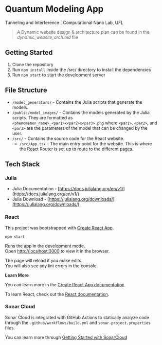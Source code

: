 # Quantum Modeling App

Tunneling and Interference | Computational Nano Lab, UFL

> A Dynamic website design & architecture plan can be found in the _dynamic_website_arch.md_ file

## Getting Started

1. Clone the repository
2. Run `npm install` inside the /src/ directory to install the dependencies
3. Run `npm start` to start the development server

## File Structure

- `/model_generators/` - Contains the Julia scripts that generate the models.
- `/public/model_images/` - Contains the models generated by the Julia scripts. They are formatted as `<phenomenon_name>_<par1>x<par2>x<par3>.png` where `<par1>`, `<par2>`, and `<par3>` are the parameters of the model that can be changed by the user.
- `/src/` - Contains the source code for the React website.
  - `/src/App.tsx` - The main entry point for the website. This is where the React Router is set up to route to the different pages.

## Tech Stack

### Julia

- Julia Documentation - [https://docs.julialang.org/en/v1/](https://docs.julialang.org/en/v1/)
- Julia Download - [https://julialang.org/downloads/](https://julialang.org/downloads/)

### React

This project was bootstrapped with [Create React App](https://github.com/facebook/create-react-app).

`npm start`

Runs the app in the development mode.\
Open [http://localhost:3000](http://localhost:3000) to view it in the browser.

The page will reload if you make edits.\
You will also see any lint errors in the console.

**Learn More**

You can learn more in the [Create React App documentation](https://facebook.github.io/create-react-app/docs/getting-started).

To learn React, check out the [React documentation](https://reactjs.org/).

### Sonar Cloud

Sonar Cloud is integrated with GitHub Actions to statically analyze code through the `.github/workflows/build.yml` and `sonar-project.properties` files.

You can learn more through [Getting Started with SonarCloud](https://docs.sonarcloud.io/getting-started/overview/)
